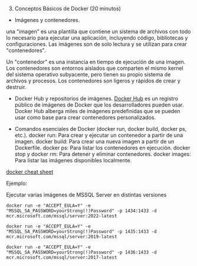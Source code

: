 3. Conceptos Básicos de Docker (20 minutos)


- Imágenes y contenedores.

una "imagen" es una plantilla que contiene un sistema de archivos con todo lo necesario para ejecutar una aplicación, incluyendo código, bibliotecas y configuraciones. Las imágenes son de solo lectura y se utilizan para crear "contenedores".

Un "contenedor" es una instancia en tiempo de ejecución de una imagen. Los contenedores son entornos aislados que comparten el mismo kernel del sistema operativo subyacente, pero tienen su propio sistema de archivos y procesos. Los contenedores son ligeros y rápidos de crear y destruir.

- Docker Hub y repositorios de imágenes.
[Docker Hub](https://hub.docker.com/) es un registro público de imágenes de Docker que los desarrolladores pueden usar. Docker Hub alberga miles de imágenes predefinidas que se pueden usar como base para crear contenedores personalizados.


- Comandos esenciales de Docker (docker run, docker build, docker ps, etc.).
docker run: Para crear y ejecutar un contenedor a partir de una imagen.
docker build: Para crear una nueva imagen a partir de un Dockerfile.
docker ps: Para listar los contenedores en ejecución.
docker stop y docker rm: Para detener y eliminar contenedores.
docker images: Para listar las imágenes disponibles localmente.

[docker cheat sheet](https://docs.docker.com/get-started/docker_cheatsheet.pdf)


Ejemplo:

Ejecutar varias imágenes de MSSQL Server en distintas versiones

```pwsh
docker run -e "ACCEPT_EULA=Y" -e "MSSQL_SA_PASSWORD=yourStrong(!)Password" -p 1434:1433 -d mcr.microsoft.com/mssql/server:2022-latest

docker run -e "ACCEPT_EULA=Y" -e "MSSQL_SA_PASSWORD=yourStrong(!)Password" -p 1435:1433 -d mcr.microsoft.com/mssql/server:2019-latest

docker run -e "ACCEPT_EULA=Y" -e "MSSQL_SA_PASSWORD=yourStrong(!)Password" -p 1436:1433 -d mcr.microsoft.com/mssql/server:2017-latest
```